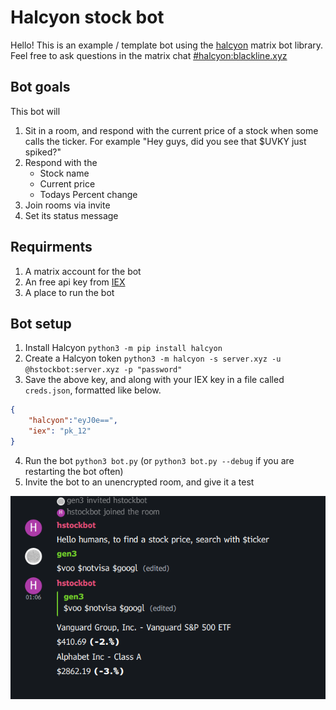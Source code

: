 # Halcyon stock bot
Hello! This is an example / template bot using the [halcyon](https://github.com/WesR/Halcyon) matrix bot library. Feel free to ask questions in the matrix chat [#halcyon:blackline.xyz](https://matrix.to/#/%23halcyon:blackline.xyz)

## Bot goals
This bot will
1. Sit in a room, and respond with the current price of a stock when some calls the ticker. For example "Hey guys, did you see that $UVKY just spiked?"
2. Respond with the
	+ Stock name
	+ Current price
	+ Todays Percent change
3. Join rooms via invite
4. Set its status message


## Requirments
1. A matrix account for the bot
2. An free api key from [IEX](https://iexcloud.io/s/ec26bc7b)
3. A place to run the bot

## Bot setup
1. Install Halcyon `python3 -m pip install halcyon`
2. Create a Halcyon token `python3 -m halcyon -s server.xyz -u @hstockbot:server.xyz -p "password"`
3. Save the above key, and along with your IEX key in a file called `creds.json`, formatted like below.
```json
{
	"halcyon":"eyJ0e==",
	"iex": "pk_12"
}
```
4. Run the bot `python3 bot.py` (or `python3 bot.py --debug` if you are restarting the bot often)
5. Invite the bot to an unencrypted room, and give it a test

![Example image](./Screenshot_working.png)
